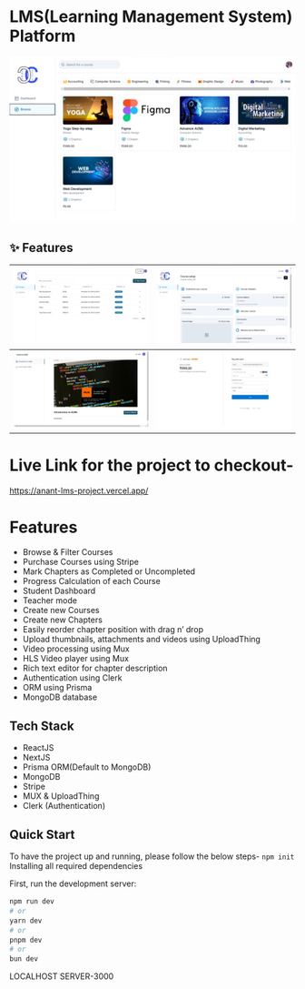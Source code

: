 <h1>LMS(Learning Management System) Platform</h1>

![Logo](https://github.com/ig-crysis/LMS-FullStack-Project/blob/671172f7c7eb8a023c324ed6147534feef874149/LMSIMG/LMS1.jpg)

## ✨ Features

| ![Image 1](https://github.com/ig-crysis/LMS-FullStack-Project/blob/a1edb8f8601c25098135471d3ca22c1178d03f7e/LMSIMG/LMS2.jpg) | ![Image 2](https://github.com/ig-crysis/LMS-FullStack-Project/blob/a1edb8f8601c25098135471d3ca22c1178d03f7e/LMSIMG/LMS3.jpg) |
|--------------------------------|--------------------------------|
| ![Image 3](https://github.com/ig-crysis/LMS-FullStack-Project/blob/a1edb8f8601c25098135471d3ca22c1178d03f7e/LMSIMG/LMS4.jpg) | ![Image 4](https://github.com/ig-crysis/LMS-FullStack-Project/blob/a1edb8f8601c25098135471d3ca22c1178d03f7e/LMSIMG/LMS5.jpg) |

# Live Link for the project to checkout-
https://anant-lms-project.vercel.app/

# Features

- Browse & Filter Courses
- Purchase Courses using Stripe
- Mark Chapters as Completed or Uncompleted
- Progress Calculation of each Course
- Student Dashboard
- Teacher mode
- Create new Courses
- Create new Chapters
- Easily reorder chapter position with drag n’ drop
- Upload thumbnails, attachments and videos using UploadThing
- Video processing using Mux
- HLS Video player using Mux
- Rich text editor for chapter description
- Authentication using Clerk
- ORM using Prisma
- MongoDB database

## Tech Stack

- ReactJS
- NextJS
- Prisma ORM(Default to MongoDB)
- MongoDB
- Stripe
- MUX & UploadThing
- Clerk (Authentication)

## Quick Start
To have the project up and running, please follow the below steps-
```npm init```
Installing all required dependencies

First, run the development server:

```bash
npm run dev
# or
yarn dev
# or
pnpm dev
# or
bun dev
```
LOCALHOST SERVER-3000
##



<br /><br /><br />




